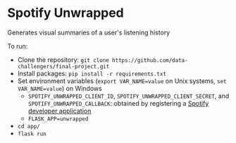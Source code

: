 # Spotify Unwrapped

Generates visual summaries of a user's listening history

To run:
- Clone the repository: `git clone https://github.com/data-challengers/final-project.git`
- Install packages: `pip install -r requirements.txt`
- Set environment variables (`export VAR_NAME=value` on Unix systems, `set VAR_NAME=value`) on Windows
  - `SPOTIFY_UNWRAPPED_CLIENT_ID`, `SPOTIFY_UNWRAPPED_CLIENT_SECRET`, and `SPOTIFY_UNWRAPPED_CALLBACK`: obtained by registering a [Spotify developer application](https://developer.spotify.com/dashboard/applications)
  - `FLASK_APP=unwrapped`
- `cd app/`
- `flask run`
